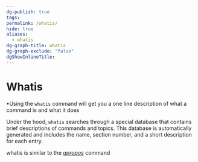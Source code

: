 ```yaml
---
dg-publish: true
tags: 
permalink: /whatis/
hide: true
aliases:
  - whatis
dg-graph-title: whatis
dg-graph-exclude: "false"
dgShowInlineTitle:
---
```

# Whatis
•Using the `whatis`  command will get you a one line description of what a command is and what it does


Under the hood, `whatis` searches through a special database that contains brief descriptions of commands and topics. This database is automatically generated and includes the name, section number, and a short description for each entry.


whatis is similar to the [_apropos_](https://www.linfo.org/apropos.html) command